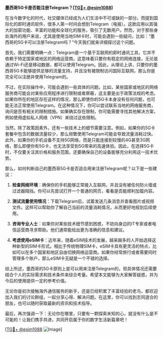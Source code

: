 **墨西哥5G卡是否能注册Telegram？[[TG💪+ @esim1088](https://t.me/s/esim1088)]**

在当今数字化的时代，社交媒体已经成为人们生活中不可或缺的一部分。而提到国际化的即时通讯软件，很多人第一时间会想到Telegram（电报）。这款应用以其强大的加密功能、丰富的功能和全球化的服务，吸引了无数用户。然而，对于那些身处海外的用户来说，尤其是使用当地SIM卡时，可能会遇到一些疑问，比如：“墨西哥的5G卡可以注册Telegram吗？”今天我们就来详细探讨这个问题。

首先，我们需要明确一点：Telegram是一个基于互联网的即时通讯工具，它并不依赖于特定国家或地区的网络运营商。这意味着只要你有稳定的网络连接，无论是通过Wi-Fi还是移动数据，都可以使用Telegram。因此，从理论上讲，只要你的墨西哥5G卡能够提供足够的流量支持，并且没有被限制访问国际互联网，那么你是完全可以注册并使用Telegram的。

不过，在实际操作中，可能会遇到一些具体的问题。比如，某些国家或地区的网络服务商可能会对某些应用程序进行限制或者屏蔽，这主要是出于政策法规的考虑。如果你所在的地区存在这样的情况，那么即使你的5G卡本身没有任何问题，也可能无法正常使用Telegram。在这种情况下，你可以尝试联系当地的网络服务商，询问是否有相关的限制措施。如果确实存在限制，你可能需要寻找其他解决方案，例如使用虚拟私人网络（VPN）来绕过这些限制。

当然，除了政策因素外，还有一些技术上的细节需要注意。例如，如果你的5G卡套餐中包含的数据流量较少，那么频繁使用Telegram可能会导致流量消耗过快。此外，如果你的手机设备不支持5G网络，而是只能连接到较慢的4G甚至3G网络，那么即便你有5G卡，也无法享受到5G带来的高速体验。因此，在选择5G卡时，不仅要关注其价格和服务范围，还要确保自己的设备能够充分利用这一技术优势。

那么，如何判断自己的墨西哥5G卡是否适合用来注册Telegram呢？以下是一些建议：

1. **检查网络环境**：确保你的手机能够正常接入互联网，并且没有被任何防火墙或过滤器阻挡。你可以先尝试打开一个普通的网页，看看是否能顺利加载内容。

2. **测试流量使用情况**：下载Telegram后，试着发送几条消息并查看图片或视频文件。这样可以帮助你了解自己当前的流量消耗情况，从而更好地规划后续使用。

3. **咨询专业人士**：如果你对某些技术细节感到困惑，不妨向身边的IT专家或者电信运营商寻求帮助。他们通常能给出更为准确的信息和建议。

4. **考虑使用eSIM卡**：近年来，随着eSIM技术的发展，越来越多的人开始选择这种新型的SIM卡形式。相比于传统物理SIM卡，eSIM卡具有更灵活的特点，比如可以在多个国家和地区自由切换网络运营商。如果你经常旅行或者需要同时管理多个账户，那么eSIM卡无疑是一个不错的选择。

综上所述，墨西哥的5G卡原则上是可以用来注册Telegram的，但具体情况还需要结合个人的实际需求和技术条件来综合考量。希望本文能够为大家解答疑惑，并为今后的使用提供一定的参考价值。

无论你是初次接触海外通信服务的新手，还是已经积累了丰富经验的老鸟，都欢迎加入我们的讨论群组，一起分享心得、解决问题。在这里，你可以找到志同道合的朋友，也可以随时获取最新的资讯和技术指导。

最后，再次强调一下：无论你在哪里，只要有一颗探索未知的心，就没有什么是不可能的！让我们携手共进，共同开启属于你的数字生活新篇章吧！

[[TG💪+ @esim1088](https://t.me/s/esim1088) ![Image](https://i.postimg.cc/4NQfJmqS/Snipaste-2025-05-13-00-14-12.png)]